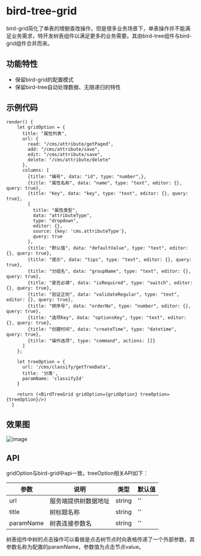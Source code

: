 # bird-tree-grid

bird-grid简化了单表的增删查改操作，但是很多业务场景下，单表操作并不能满足业务需求，特开发树表组件以满足更多的业务需要。其由bird-tree组件与bird-grid组件合并而来。

## 功能特性

- 保留bird-grid的配置模式
- 保留bird-tree自动处理数据、无限递归的特性

## 示例代码

```
render() {
    let gridOption = {
      title: "属性列表",
      url: {
        read: "/cms/attribute/getPaged",
        add: "/cms/attribute/save",
        edit: "/cms/attribute/save",
        delete: "/cms/attribute/delete"
      },
      columns: [
        {title: "编号", data: "id", type: "number",},
        {title: "属性名称", data: "name", type: "text", editor: {}, query: true},
        {title: "Key", data: "key", type: "text", editor: {}, query: true},
        {
          title: "属性类型",
          data: "attributeType",
          type: "dropdown",
          editor: {},
          source: {key: 'cms.attributeType'},
          query: true
        },
        {title: "默认值", data: "defaultValue", type: "text", editor: {}, query: true},
        {title: "提示", data: "tips", type: "text", editor: {}, query: true},
        {title: "分组名", data: "groupName", type: "text", editor: {}, query: true},
        {title: "是否必填", data: "isRequired", type: "switch", editor: {}, query: true},
        {title: "验证正则", data: "validateRegular", type: "text", editor: {}, query: true},
        {title: "排序号", data: "orderNo", type: "number", editor: {}, query: true},
        {title: "选项Key", data: "optionsKey", type: "text", editor: {}, query: true},
        {title: "创建时间", data: "createTime", type: "datetime", query: true},
        {title: "操作选项", type: "command", actions: []}
      ]
    };

    let treeOption = {
      url: '/cms/classify/getTreeData',
      title: '分类',
      paramName: 'classifyId'
    }

    return (<BirdTreeGrid gridOption={gridOption} treeOption={treeOption}/>)
  }

```
## 效果图

![image](https://raw.githubusercontent.com/liuxx001/bird-front/master/doc/bird-tree-grid.png)

## API
gridOption与bird-grid中api一致。treeOption相关API如下：

参数 | 说明 | 类型 | 默认值
---|---|---|---
url | 服务端提供树数据地址 | string | ''
title | 树标题名称 | string | ''
paramName | 树表连接参数名 | string | ''

树表组件中树的点击操作可以看做是点击树节点时向表格传递了一个外部参数，其参数名称为配置的paramName，参数值为点击节点value。
